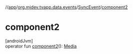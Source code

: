 //[app](../../../index.md)/[org.mjdev.tvapp.data.events](../index.md)/[SyncEvent](index.md)/[component2](component2.md)

# component2

[androidJvm]\
operator fun [component2](component2.md)(): [Media](../../org.mjdev.tvapp.data.local/-media/index.md)
